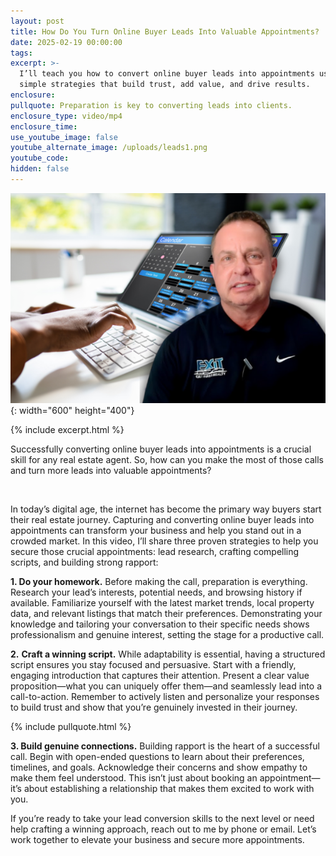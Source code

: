```yaml
---
layout: post
title: How Do You Turn Online Buyer Leads Into Valuable Appointments?
date: 2025-02-19 00:00:00
tags:
excerpt: >-
  I’ll teach you how to convert online buyer leads into appointments using
  simple strategies that build trust, add value, and drive results.
enclosure:
pullquote: Preparation is key to converting leads into clients.
enclosure_type: video/mp4
enclosure_time:
use_youtube_image: false
youtube_alternate_image: /uploads/leads1.png
youtube_code:
hidden: false
---
```

![](/uploads/leads1-1.png){: width="600" height="400"}

{% include excerpt.html %}

Successfully converting online buyer leads into appointments is a crucial skill for any real estate agent. So, how can you make the most of those calls and turn more leads into valuable appointments?

&nbsp;

In today’s digital age, the internet has become the primary way buyers start their real estate journey. Capturing and converting online buyer leads into appointments can transform your business and help you stand out in a crowded market. In this video, I’ll share three proven strategies to help you secure those crucial appointments: lead research, crafting compelling scripts, and building strong rapport:

**1\. Do your homework.** Before making the call, preparation is everything. Research your lead’s interests, potential needs, and browsing history if available. Familiarize yourself with the latest market trends, local property data, and relevant listings that match their preferences. Demonstrating your knowledge and tailoring your conversation to their specific needs shows professionalism and genuine interest, setting the stage for a productive call.

**2\.** **Craft a winning script.** While adaptability is essential, having a structured script ensures you stay focused and persuasive. Start with a friendly, engaging introduction that captures their attention. Present a clear value proposition—what you can uniquely offer them—and seamlessly lead into a call-to-action. Remember to actively listen and personalize your responses to build trust and show that you’re genuinely invested in their journey.

{% include pullquote.html %}

**3\. Build genuine connections.** Building rapport is the heart of a successful call. Begin with open-ended questions to learn about their preferences, timelines, and goals. Acknowledge their concerns and show empathy to make them feel understood. This isn’t just about booking an appointment—it’s about establishing a relationship that makes them excited to work with you.

If you’re ready to take your lead conversion skills to the next level or need help crafting a winning approach, reach out to me by phone or email. Let’s work together to elevate your business and secure more appointments.